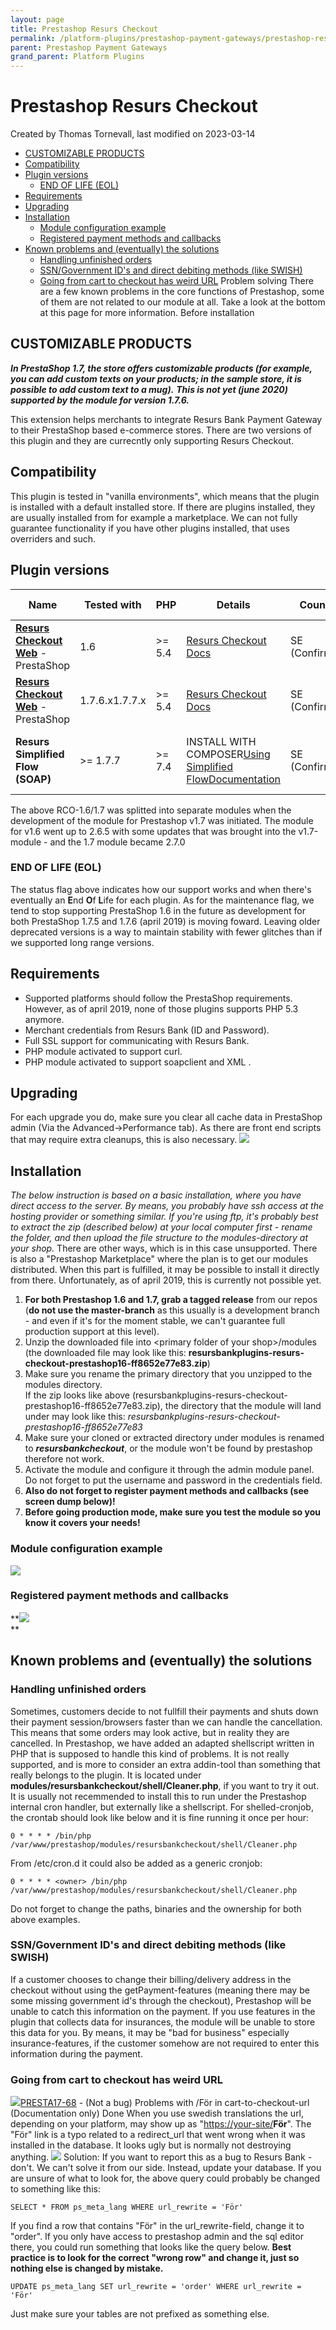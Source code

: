 ```yaml
---
layout: page
title: Prestashop Resurs Checkout
permalink: /platform-plugins/prestashop-payment-gateways/prestashop-resurs-checkout/
parent: Prestashop Payment Gateways
grand_parent: Platform Plugins
---
```




# Prestashop Resurs Checkout 
Created by Thomas Tornevall, last modified on 2023-03-14
- [CUSTOMIZABLE
  PRODUCTS](#PrestashopResursCheckout-CUSTOMIZABLEPRODUCTS)
- [Compatibility](#PrestashopResursCheckout-Compatibility)
- [Plugin versions](#PrestashopResursCheckout-Pluginversions)
  - [END OF LIFE (EOL)](#PrestashopResursCheckout-ENDOFLIFE(EOL))
- [Requirements](#PrestashopResursCheckout-Requirements)
- [Upgrading](#PrestashopResursCheckout-Upgrading)
- [Installation](#PrestashopResursCheckout-Installation)
  - [Module configuration
    example](#PrestashopResursCheckout-Moduleconfigurationexample)
  - [Registered payment methods and
    callbacks](#PrestashopResursCheckout-Registeredpaymentmethodsandcallbacks)
- [Known problems and (eventually) the
  solutions](#PrestashopResursCheckout-Knownproblemsand(eventually)thesolutions)
  - [Handling unfinished
    orders](#PrestashopResursCheckout-Handlingunfinishedorders)
  - [SSN/Government ID's and direct debiting methods (like
    SWISH)](#PrestashopResursCheckout-SSN/GovernmentID'sanddirectdebitingmethods(likeSWISH))
  - [Going from cart to checkout has weird
    URL](#PrestashopResursCheckout-GoingfromcarttocheckouthasweirdURL)
Problem solving
There are a few known problems in the core functions of Prestashop, some
of them are not related to our module at all. Take a look at the bottom
at this page for more information.
Before installation
## CUSTOMIZABLE PRODUCTS
***In PrestaShop 1.7, the store offers customizable products (for
example, you can add custom texts on your products; in the sample store,
it is possible to add custom text to a mug).***
***This is not yet (june 2020) supported by the module for version
1.7.6.***
  
This extension helps merchants to integrate Resurs Bank Payment Gateway
to their PrestaShop based e-commerce stores. There are two versions of
this plugin and they are currecntly only supporting Resurs Checkout.
## Compatibility
This plugin is tested in "vanilla environments", which means that the
plugin is installed with a default installed store. If there are plugins
installed, they are usually installed from for example a marketplace. We
can not fully guarantee functionality if you have other plugins
installed, that uses overriders and such.
## Plugin versions
  
| Name                                                                     | Tested with    | PHP     | Details                                                                                                                                                                                             | Country        | Repos                                                                                                                                                                                                                                                                                                                                                | Download                                                                                                          | Dev Tracking                                                                                                       | Status              |
|--------------------------------------------------------------------------|----------------|---------|-----------------------------------------------------------------------------------------------------------------------------------------------------------------------------------------------------|----------------|------------------------------------------------------------------------------------------------------------------------------------------------------------------------------------------------------------------------------------------------------------------------------------------------------------------------------------------------------|-------------------------------------------------------------------------------------------------------------------|--------------------------------------------------------------------------------------------------------------------|---------------------|
| **[Resurs Checkout Web](Resurs-Checkout-Web_5014022.html)** - PrestaShop | 1.6            | \>= 5.4 | [Resurs Checkout Docs](Resurs-Checkout-Web_5014022.html)                                                                                                                                            | SE (Confirmed) | [Master branch (1.6)](https://bitbucket.org/resursbankplugins/resurs-checkout-prestashop16/src/master/)                                                                                                                                                                                                                                              | [Release-tags for v1.6](https://bitbucket.org/resursbankplugins/resurs-checkout-prestashop16/downloads/?tab=tags) | [JIRA for v1.6](https://resursbankplugins.atlassian.net/projects/PRESTA16/issues/?filter=allopenissues)            | NO LONGER SUPPORTED |
| **[Resurs Checkout Web](Resurs-Checkout-Web_5014022.html)** - PrestaShop | 1.7.6.x1.7.7.x | \>= 5.4 | [Resurs Checkout Docs](Resurs-Checkout-Web_5014022.html)                                                                                                                                            | SE (Confirmed) | [Master branch (1.7)](https://bitbucket.org/resursbankplugins/resurs-checkout-prestashop17/src/master/)                                                                                                                                                                                                                                              | [Release-tags for v1.7](https://bitbucket.org/resursbankplugins/resurs-checkout-prestashop17/downloads/?tab=tags) | [JIRA for v1.7](https://resursbankplugins.atlassian.net/projects/PRESTA17/issues/PRESTA17-64?filter=allopenissues) | MAINTENANCE         |
| **Resurs Simplified Flow (SOAP)**                                        | \>= 1.7.7      | \>= 7.4 | INSTALL WITH COMPOSER[Using Simplified Flow](https://test.resurs.com/docs/display/ecom/Simplified+Flow+API)[Documentation](https://test.resurs.com/docs/display/ecom/PrestaShop+SimplifiedShopFlow) | SE (Confirmed) | [Core](https://bitbucket.org/resursbankplugins/psrbcore/src/master/)[Simplified Addon](https://bitbucket.org/resursbankplugins/psrbsimplified/src/master/)[Partpayment Widget](https://bitbucket.org/resursbankplugins/psrbpartpayment/src/master/)[Order Management Addon](https://bitbucket.org/resursbankplugins/psrbordermanagement/src/master/) |                                                                                                                   |                                                                                                                    | NEWLY RELEASED      |
  
The above RCO-1.6/1.7 was splitted into separate modules when the
development of the module for Prestashop v1.7 was initiated. The module
for v1.6 went up to 2.6.5 with some updates that was brought into the
v1.7-module - and the 1.7 module became 2.7.0
### END OF LIFE (EOL)
The status flag above indicates how our support works and when there's
eventually an **E**nd **O**f **L**ife for each plugin. As for the
maintenance flag, we tend to stop supporting PrestaShop 1.6 in the
future as development for both PrestaShop 1.7.5 and 1.7.6 (april 2019)
is moving foward. Leaving older deprecated versions is a way to maintain
stability with fewer glitches than if we supported long range versions.
## Requirements
- Supported platforms should follow the PrestaShop requirements.
  However, as of april 2019, none of those plugins supports PHP 5.3
  anymore.
- Merchant credentials from Resurs Bank (ID and Password).
- Full SSL support for communicating with Resurs Bank.
- PHP module activated to support curl.
- PHP module activated to support soapclient and XML .
## Upgrading
For each upgrade you do, make sure you clear all cache data in
PrestaShop admin (Via the Advanced-\>Performance tab). As there are
front end scripts that may require extra cleanups, this is also
necessary.
![](../../../attachments/59342864/59342934.png)
## Installation
*The below instruction is based on a basic installation, where you have
direct access to the server. By means, you probably have ssh access at
the hosting provider or something similar. If you're using ftp, it's
probably best to extract the zip (described below) at your local
computer first - rename the folder, and then upload the file structure
to the modules-directory at your shop.*
There are other ways, which is in this case unsupported. There is also a
"Prestashop Marketplace" where the plan is to get our modules
distributed. When this part is fulfilled, it may be possible to install
it directly from there. Unfortunately, as of april 2019, this is
currently not possible yet.
1.  **For both Prestashop 1.6 and 1.7, grab a tagged release** from our
    repos (**do not use the master-branch** as this usually is a
    development branch - and even if it's for the moment stable, we
    can't guarantee full production support at this level).
2.  Unzip the downloaded file into \<primary folder of your
    shop\>/modules (the downloaded file may look like
    this: **resursbankplugins-resurs-checkout-prestashop16-ff8652e77e83.zip**)
3.  Make sure you rename the primary directory that you unzipped to the
    modules directory.  
    If the zip looks like above
    (resursbankplugins-resurs-checkout-prestashop16-ff8652e77e83.zip),
    the directory that the module will land under may look like
    this: *resursbankplugins-resurs-checkout-prestashop16-ff8652e77e83*
4.  Make sure your cloned or extracted directory under modules is
    renamed to ***resursbankcheckout***, or the module won't be found by
    prestashop therefore not work.
5.  Activate the module and configure it through the admin module panel.
    Do not forget to put the username and password in the credentials
    field.
6.  **Also do not forget to register payment methods and callbacks (see
    screen dump below)!**
7.  **Before going production mode, make sure you test the module so you
    know it covers your needs!**
### Module configuration example
![](../../../attachments/59342864/59342866.png)
### Registered payment methods and callbacks
**![](../../../attachments/59342864/59342867.png)  
**
## Known problems and (eventually) the solutions
### Handling unfinished orders
Sometimes, customers decide to not fullfill their payments and shuts
down their payment session/browsers faster than we can handle the
cancellation. This means that some orders may look active, but in
reality they are cancelled. In Prestashop, we have added an adapted
shellscript written in PHP that is supposed to handle this kind of
problems. It is not really supported, and is more to consider an extra
addin-tool than something that really belongs to the plugin. It is
located under **modules/resursbankcheckout/shell/Cleaner.php**, if you
want to try it out. It is usually not recemmended to install this to run
under the Prestashop internal cron handler, but externally like a
shellscript. For shelled-cronjob, the crontab should look like below and
it is fine running it once per hour:
``` syntaxhighlighter-pre
0 * * * * /bin/php /var/www/prestashop/modules/resursbankcheckout/shell/Cleaner.php
```
From /etc/cron.d it could also be added as a generic cronjob:
``` syntaxhighlighter-pre
0 * * * * <owner> /bin/php /var/www/prestashop/modules/resursbankcheckout/shell/Cleaner.php
```
Do not forget to change the paths, binaries and the ownership for both
above examples.
### SSN/Government ID's and direct debiting methods (like SWISH)
If a customer chooses to change their billing/delivery address in the
checkout without using the getPayment-features (meaning there may be
some missing government id's through the checkout), Prestashop will be
unable to catch this information on the payment. If you use features in
the plugin that collects data for insurances, the module will be unable
to store this data for you. By means, it may be "bad for business"
especially insurance-features, if the customer somehow are not required
to enter this information during the payment.
### Going from cart to checkout has weird URL
[![](https://resursbankplugins.atlassian.net/rest/api/2/universal_avatar/view/type/issuetype/avatar/10303?size=medium)PRESTA17-68](https://resursbankplugins.atlassian.net/browse/PRESTA17-68?src=confmacro) -
(Not a bug) Problems with /För in cart-to-checkout-url (Documentation
only) Done
When you use swedish translations the url, depending on your platform,
may show up as "[https://your-site/](https://your-site/)**För**". The
"För" link is a typo related to a redirect_url that went wrong when it
was installed in the database. It looks ugly but is normally not
destroying anything.
![](../../../attachments/59342864/59342868.png)
Solution:
If you want to report this as a bug to Resurs Bank - don't. We can't
solve it from our side. Instead, update your database. If you are unsure
of what to look for, the above query could probably be changed to
something like this:
``` syntaxhighlighter-pre
SELECT * FROM ps_meta_lang WHERE url_rewrite = 'För'
```
If you find a row that contains "För" in the url_rewrite-field, change
it to "order". If you only have access to prestashop admin and the sql
editor there, you could run something that looks like the query below.
**Best practice is to look for the correct "wrong row" and change it,
just so nothing else is changed by mistake.**
``` syntaxhighlighter-pre
UPDATE ps_meta_lang SET url_rewrite = 'order' WHERE url_rewrite = 'För'
```
Just make sure your tables are not prefixed as something else.
  
